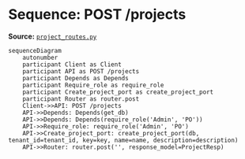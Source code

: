 # Sequence: POST /projects

**Source:** [`project_routes.py`](../../Src/backend/app/routes/project_routes.py#L18)

```mermaid
sequenceDiagram
    autonumber
    participant Client as Client
    participant API as POST /projects
    participant Depends as Depends
    participant Require_role as require_role
    participant Create_project_port as create_project_port
    participant Router as router.post
    Client->>API: POST /projects
    API->>Depends: Depends(get_db)
    API->>Depends: Depends(require_role('Admin', 'PO'))
    API->>Require_role: require_role('Admin', 'PO')
    API->>Create_project_port: create_project_port(db, tenant_id=tenant_id, key=key, name=name, description=description)
    API->>Router: router.post('', response_model=ProjectResp)
```
